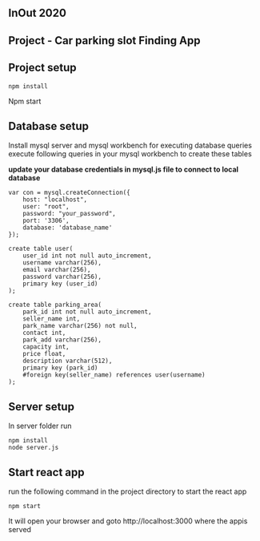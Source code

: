 
## InOut 2020

## Project - Car parking slot Finding App

## Project setup
```
npm install
```
Npm start

## Database setup

Install mysql server and mysql workbench for executing database queries
execute following queries in your mysql workbench to create these tables 

**update your database credentials in mysql.js file to connect to local database**

```
var con = mysql.createConnection({
    host: "localhost",
    user: "root",
    password: "your_password",   
    port: '3306',
    database: 'database_name'
});
```
```
create table user(
	user_id int not null auto_increment,
    username varchar(256),
    email varchar(256),
    password varchar(256),
    primary key	(user_id)
);

create table parking_area(
	park_id int not null auto_increment,
    seller_name int,
    park_name varchar(256) not null,
    contact int,
    park_add varchar(256),
    capacity int,
    price float,
    description varchar(512),
    primary key (park_id)
    #foreign key(seller_name) references user(username)
);
```
## Server setup

In server folder run

```
npm install
node server.js
```
## Start react app
run the following command in the project directory to start the react app
```
npm start
```

It will open your browser and goto http://localhost:3000 where the appis served 